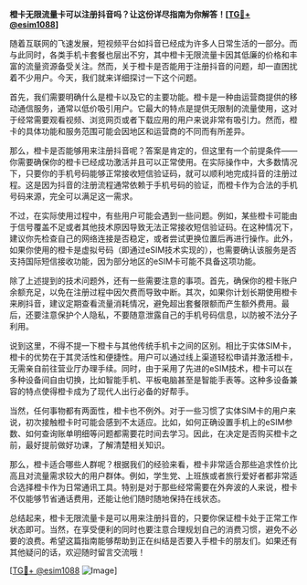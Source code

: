 **橙卡无限流量卡可以注册抖音吗？让这份详尽指南为你解答！[[TG💪+ @esim1088](https://t.me/s/esim1088)]**

随着互联网的飞速发展，短视频平台如抖音已经成为许多人日常生活的一部分。而与此同时，各类手机卡套餐也层出不穷，其中橙卡无限流量卡因其低廉的价格和丰富的流量资源备受关注。然而，关于橙卡是否能用于注册抖音的问题，却一直困扰着不少用户。今天，我们就来详细探讨一下这个问题。

首先，我们需要明确什么是橙卡以及它的主要功能。橙卡是一种由运营商提供的移动通信服务，通常以低价吸引用户。它最大的特点是提供无限制的流量使用，这对于经常需要观看视频、浏览网页或者下载应用的用户来说非常有吸引力。然而，橙卡的具体功能和服务范围可能会因地区和运营商的不同而有所差异。

那么，橙卡是否能够用来注册抖音呢？答案是肯定的，但这里有一个前提条件——你需要确保你的橙卡已经成功激活并且可以正常使用。在实际操作中，大多数情况下，只要你的手机号码能够正常接收短信验证码，就可以顺利地完成抖音的注册过程。这是因为抖音的注册流程通常依赖于手机号码的验证，而橙卡作为合法的手机号码来源，完全可以满足这一需求。

不过，在实际使用过程中，有些用户可能会遇到一些问题。例如，某些橙卡可能由于信号覆盖不足或者其他技术原因导致无法正常接收短信验证码。在这种情况下，建议你先检查自己的网络连接是否稳定，或者尝试更换位置后再进行操作。此外，如果你使用的橙卡是虚拟号码（即通过eSIM技术实现的），也需要确认该服务是否支持国际短信接收功能，因为部分地区的eSIM卡可能不具备这项功能。

除了上述提到的技术问题外，还有一些需要注意的事项。首先，确保你的橙卡账户余额充足，以免在注册过程中因欠费而导致中断。其次，如果你计划长期使用橙卡来刷抖音，建议定期查看流量消耗情况，避免超出套餐限额而产生额外费用。最后，还要注意保护个人隐私，不要随意泄露自己的手机号码信息，以防被不法分子利用。

说到这里，不得不提一下橙卡与其他传统手机卡之间的区别。相比于实体SIM卡，橙卡的优势在于其灵活性和便捷性。用户可以通过线上渠道轻松申请并激活橙卡，无需亲自前往营业厅办理手续。同时，由于采用了先进的eSIM技术，橙卡可以在多种设备间自由切换，比如智能手机、平板电脑甚至是智能手表等。这种多设备兼容的特点使得橙卡成为了现代人出行必备的好帮手。

当然，任何事物都有两面性，橙卡也不例外。对于一些习惯了实体SIM卡的用户来说，初次接触橙卡时可能会感到不太适应。比如，如何正确设置手机上的eSIM参数、如何查询账单明细等问题都需要花时间去学习。因此，在决定是否购买橙卡之前，最好提前做好功课，了解清楚相关知识。

那么，橙卡适合哪些人群呢？根据我们的经验来看，橙卡非常适合那些追求性价比高且对流量需求较大的用户群体。例如，学生党、上班族或者旅行爱好者都非常适合选择橙卡作为日常通讯工具。特别是对于那些经常需要在外奔波的人来说，橙卡不仅能够节省通话费用，还能让他们随时随地保持在线状态。

总结起来，橙卡无限流量卡是可以用来注册抖音的，只要你保证橙卡处于正常工作状态即可。当然，在享受便利的同时也要注意合理规划自己的消费习惯，避免不必要的浪费。希望这篇指南能够帮助到正在纠结是否要入手橙卡的朋友们。如果还有其他疑问的话，欢迎随时留言交流哦！

[[TG💪+ @esim1088](https://t.me/s/esim1088) ![Image](https://i.postimg.cc/4NQfJmqS/Snipaste-2025-05-13-00-14-12.png)]
